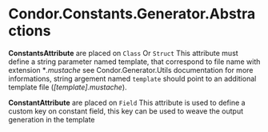 # Condor.Constants.Generator.Abstractions

**ConstantsAttribute** are placed on `Class` Or `Struct`
This attribute must define a string parameter named template, that correspond to file name with extension  **.mustache* see Condor.Generator.Utils documentation for more informations, string argement named `template` should point to an additional template file (*[template].mustache*).

**ConstantAttribute** are placed on `Field`
This attribute is used to define a custom key on constant field, this key can be used to weave the output generation in the template




